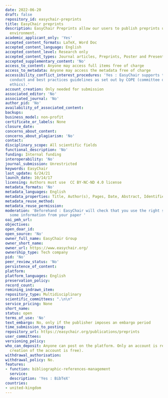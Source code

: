 ```yaml
---
date: 2022-06-20
draft: false
repository_id: easychair-preprints
title: EasyChair preprints
description: EasyChair Preprints allow our users to publish preprints using the EasyChair
  environment.
academic_applicant_only: 'Yes'
accepted_content_formats: LaTeX, Word Doc
accepted_content_language: English
accepted_content_level: Research only
accepted_content_types: Journal articles, Preprints, Poster and Presentations
accepted_supplementary_content: 'No'
access_to_content: Anyone may access full items free of charge
access_to_metadata: Anyone may access the metadata free of charge
accessibility_conflict_interest_procedures: 'Yes : EasyChair supports the code of
  conduct and best practices guidelines as set out by COPE (committee on publication
  ethics).'
account_creation: Only needed for submission
associated_editor: 'No'
associated_journal: 'No'
author_pid: 'No'
availability_of_associated_content:
backups:
business_model: non-profit
certificate_or_labels: None
closure_date:
concerns_about_content:
concerns_about_plagiarism: 'No'
contact:
disciplinary_scope: All scientific fields
functional_description: 'No'
funding: Internal funding
interoperability: 'No'
journal_submission: Unrestricted
keywords: EasyChair
last_update: 6/24/21
launch_date: 10/14/17
licensing: Authors must use  CC BY-NC-ND 4.0 license
metadata_formats: 'No'
metadata_languages: English
metadata_properties: Title, Author(s), Pages, Date, Abstract, Identifier, Keyphrases
metadata_reuse_method:
metadata_reuse_permission:
moderation: 'Beforehand : EasyChair will check that you use the right style, extract
  some information from your paper '
oai_pmh_url:
objectives:
open_doar_id:
open_source: 'No'
owner_full_name: EasyChair Group
owner_short_name:
owner_url: https://www.easychair.org/
ownership_type: Tech company
pid: 'No'
peer_review_status: 'No'
persistence_of_content:
platform:
platform_languages: English
preservation_policy:
record_count:
remining_indrawn_item:
repository_type: Multidisciplinary
scientific_committees: ".\n\n"
service_pricing: None
short_name:
status: open
terms_of_use: 'No'
text_embargo: No, only if the publisher imposes an embargo period
time_submission_to_posting:
repository_url: https://easychair.org/publications/preprints
user_committees:
versioning_policy:
who_can_deposit: Anyone can post on the platform. Only an account is required ( The
  creation of the account is free).
withdrawal_authorisation:
withdrawal_policy: No.
features:
- function: bibliographic-references-management
  service:
  description: 'Yes : BibTeX'
countries:
- united-kingdom
---
```



